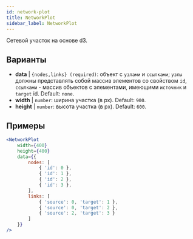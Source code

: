 ```yaml
---
id: network-plot
title: NetworkPlot
sidebar_label: NetworkPlot
---
```


Сетевой участок на основе d3.

## Варианты

* __data__ | `{nodes,links} (required)`: объект с `узлами` и `ссылками`; `узлы` должны представлять собой массив элементов со свойством `id`, `ссылками` - массив объектов с элементами, имеющими `источник` и `target` id. Default: `none`.
* __width__ | `number`: ширина участка (в px). Default: `900`.
* __height__ | `number`: высота участка (в px). Default: `600`.


## Примеры

```jsx live
<NetworkPlot
    width={400}
    height={400}
    data={{
        nodes: [
            { 'id': 0 },
            { 'id': 1 },
            { 'id': 2 },
            { 'id': 3 },
        ],
        links: [
            { 'source': 0, 'target': 1 },
            { 'source': 0, 'target': 2 },
            { 'source': 2, 'target': 3 }
        ]
    }}
/>
``` 

